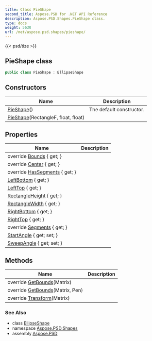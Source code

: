 ```yaml
---
title: Class PieShape
second_title: Aspose.PSD for .NET API Reference
description: Aspose.PSD.Shapes.PieShape class. 
type: docs
weight: 5630
url: /net/aspose.psd.shapes/pieshape/
---
```

{{< psd/tize >}}
## PieShape class

```csharp
public class PieShape : EllipseShape
```

## Constructors

| Name | Description |
| --- | --- |
| [PieShape](pieshape/#constructor)() | The default constructor. |
| [PieShape](pieshape/#constructor_1)(RectangleF, float, float) |  |

## Properties

| Name | Description |
| --- | --- |
| override [Bounds](../../aspose.psd.shapes/rectangleprojectedshape/bounds/) { get; } |  |
| override [Center](../../aspose.psd.shapes/rectangleprojectedshape/center/) { get; } |  |
| override [HasSegments](../../aspose.psd.shapes/rectangleprojectedshape/hassegments/) { get; } |  |
| [LeftBottom](../../aspose.psd.shapes/rectangleprojectedshape/leftbottom/) { get; } |  |
| [LeftTop](../../aspose.psd.shapes/rectangleprojectedshape/lefttop/) { get; } |  |
| [RectangleHeight](../../aspose.psd.shapes/rectangleprojectedshape/rectangleheight/) { get; } |  |
| [RectangleWidth](../../aspose.psd.shapes/rectangleprojectedshape/rectanglewidth/) { get; } |  |
| [RightBottom](../../aspose.psd.shapes/rectangleprojectedshape/rightbottom/) { get; } |  |
| [RightTop](../../aspose.psd.shapes/rectangleprojectedshape/righttop/) { get; } |  |
| override [Segments](../../aspose.psd.shapes/pieshape/segments/) { get; } |  |
| [StartAngle](../../aspose.psd.shapes/pieshape/startangle/) { get; set; } |  |
| [SweepAngle](../../aspose.psd.shapes/pieshape/sweepangle/) { get; set; } |  |

## Methods

| Name | Description |
| --- | --- |
| override [GetBounds](../../aspose.psd.shapes/rectangleprojectedshape/getbounds/)(Matrix) |  |
| override [GetBounds](../../aspose.psd.shapes/rectangleprojectedshape/getbounds/)(Matrix, Pen) |  |
| override [Transform](../../aspose.psd.shapes/rectangleprojectedshape/transform/)(Matrix) |  |

### See Also

* class [EllipseShape](../ellipseshape/)
* namespace [Aspose.PSD.Shapes](../../aspose.psd.shapes/)
* assembly [Aspose.PSD](../../)


